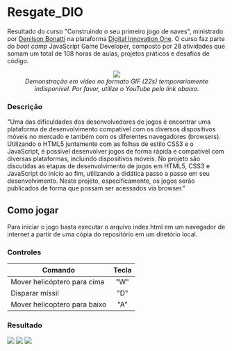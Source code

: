 # Resgate_DIO
Resultado do curso "Construindo o seu primeiro jogo de naves", ministrado por [Denilson Bonatti](https://github.com/denilsonbonatti "Denilson Bonatti") na plataforma [Digital Innovation One](https://digitalinnovation.one/ "Digital Innovation One"). O curso faz parte do *boot camp* JavaScript Game Developer, composto por 28 atividades que somam um total de 108 horas de aulas, projetos práticos e desafios de código.

<p align="center"> <img src="https://media.giphy.com/media/BvcUyerFSknq1UT8LR/giphy.gif"> <br> <i>Demonstração em vídeo no formato GIF (22s) temporariamente indisponível. Por favor, utilize o YouTube pelo link abaixo.</i> </p>

### Descrição
"Uma das dificuldades dos desenvolvedores de jogos é encontrar uma plataforma de desenvolvimento compatível com os diversos dispositivos móveis no mercado e também com os diferentes navegadores (browsers). Utilizando o HTML5 juntamente com as folhas de estilo CSS3 e o JavaScript, é possível desenvolver jogos de forma rápida e compatível com diversas plataformas, incluindo dispositivos móveis. No projeto são discutidas as etapas de desenvolvimento de jogos em HTML5, CSS3 e JavaScript do início ao fim, utilizando a didática passo a passo em seu desenvolvimento. Neste projeto, especificamente, os jogos serão publicados de forma que possam ser acessados via browser."
## Como jogar
Para iniciar o jogo basta executar o arquivo index.html em um navegador de internet a partir de uma cópia do repositório em um diretório local.
### Controles
| Comando                            |  Tecla |
|------------------------------------|:------:|
| Mover helicóptero para cima        |   "W"  |
| Disparar míssil                    |   "D"  |
| Mover helicoptero para baixo       |   "A"  |

### Resultado
<img src="imgs/Resultado1">
<img src="imgs/Resultado2">
<img src="imgs/Resultado3">
